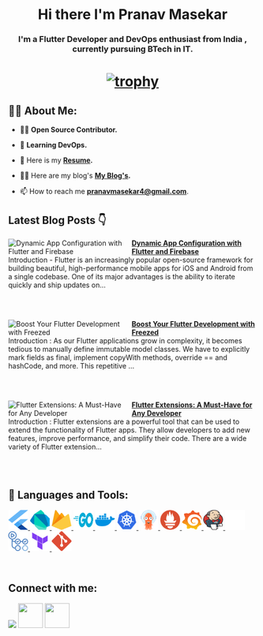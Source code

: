 <!-- <a href="#"><img width="100%" height="auto" src="https://i.imgur.com/iXuL1HG.png" height="175px"/></a> -->

<h1 align="center">Hi there I'm Pranav Masekar</h1>
<h3 align="center">I'm a Flutter Developer and DevOps enthusiast from India , currently pursuing BTech in IT. </h3>

<h1 align ="center">

 [![trophy](https://github-profile-trophy.vercel.app/?username=PranavMasekar&theme=onedark&column=-1)](https://github.com/ryo-ma/github-profile-trophy)
 
</h1>

## 🙋‍♂️ About Me:

- 👨‍💻  **Open Source Contributor.**

- 🌱 **Learning DevOps.**

- 👯 Here is my **[Resume](https://drive.google.com/file/d/1KluEVWQfiwMZwlez7qWwJj89tGG1N8ur/view?usp=sharing).**

- 👨‍💻 Here are my blog's **[My Blog's](https://sungod.hashnode.dev/).**

- 📫 How to reach me **pranavmasekar4@gmail.com**.

## Latest Blog Posts 👇
<!-- HASHNODE_BLOG:START -->
<p align="left">
<a href="https://sungod.hashnode.dev//remote-config" title="Dynamic App Configuration with Flutter and Firebase"><img src="https://cdn.hashnode.com/res/hashnode/image/upload/v1690649052023/f227c390-5485-499b-bfbc-edc60977ef9d.png" alt="Dynamic App Configuration with Flutter and Firebase" width="250px" align="left" /></a>
<a href="https://sungod.hashnode.dev//remote-config" title="Dynamic App Configuration with Flutter and Firebase"><strong>Dynamic App Configuration with Flutter and Firebase</strong></a>
<br/> Introduction -
Flutter is an increasingly popular open-source framework for building beautiful, high-performance mobile apps for iOS and Android from a single codebase. One of its major advantages is the ability to iterate quickly and ship updates on... </p> <br/> <br/>
<p align="left">
<a href="https://sungod.hashnode.dev//freezed" title="Boost Your Flutter Development with Freezed"><img src="https://cdn.hashnode.com/res/hashnode/image/upload/v1690015770563/c1497247-a606-4f38-b20f-2e7ee570d7b2.png" alt="Boost Your Flutter Development with Freezed" width="250px" align="left" /></a>
<a href="https://sungod.hashnode.dev//freezed" title="Boost Your Flutter Development with Freezed"><strong>Boost Your Flutter Development with Freezed</strong></a>
<br/> Introduction :
As our Flutter applications grow in complexity, it becomes tedious to manually define immutable model classes. We have to explicitly mark fields as final, implement copyWith methods, override == and hashCode, and more. This repetitive ... </p> <br/> <br/>
<p align="left">
<a href="https://sungod.hashnode.dev//flutter-extensions" title="Flutter Extensions: A Must-Have for Any Developer"><img src="https://cdn.hashnode.com/res/hashnode/image/upload/v1689435426418/ba5b2a70-5d03-4bec-81d0-e67cf53e7444.png" alt="Flutter Extensions: A Must-Have for Any Developer" width="250px" align="left" /></a>
<a href="https://sungod.hashnode.dev//flutter-extensions" title="Flutter Extensions: A Must-Have for Any Developer"><strong>Flutter Extensions: A Must-Have for Any Developer</strong></a>
<br/> Introduction :
Flutter extensions are a powerful tool that can be used to extend the functionality of Flutter apps. They allow developers to add new features, improve performance, and simplify their code. There are a wide variety of Flutter extension... </p> <br/> <br/>
<!-- HASHNODE_BLOG:END -->

## 🚀 Languages and Tools:

<p align="left"> 
    <a href="https://flutter.dev/" target="_blank"> <img src="images/flutter.svg" height="40" width = "40"/> </a>
    <a href="https://dart.dev/" target="_blank"> <img src="images/dart.svg" height="40" width = "40"/> </a> 
    </a>  
    <a href="https://firebase.google.com/" target="_blank"> <img src="images/firebase.svg" height="40" width = "40"/> </a>  
    <a href="https://go.dev/" target="_blank"> <img src="images/golang.svg" height="40" width = "40"/>
    <a href="https://hub.docker.com/u/pranav18vk" target="_blank"> <img src="images/docker.svg" height="40" width = "40"/>
    <a href="https://kubernetes.io/" target="_blank"> <img src="images/kubernets.svg" height="40" width = "40"/>
    <a href="https://argo-cd.readthedocs.io/en/stable/" target="_blank"> <img src="images/argocd.svg" height="40" width = "40"/>
    <a href="https://prometheus.io/" target="_blank"> <img src="images/prometheus.svg" height="40" width = "40"/>
    <a href="https://grafana.com/" target="_blank"> <img src="images/grafana.svg" height="40" width = "40"/>
    <a href="https://www.jenkins.io/" target="_blank"> <img src="images/jenkins.svg" height="40" width = "40"/>
    <a href="https://circleci.com/" target="_blank"> <img src="images/circleci.png" height="40" width = "40"/>
    <a href="https://docs.github.com/en/actions/learn-github-actions/understanding-github-actions" target="_blank"> <img src="images/actions.png" height="40" width = "40"/>
    <a href="https://www.terraform.io/" target="_blank"> <img src="images/terraform.svg" height="40" width = "40"/>
    <a href="https://git-scm.com/" target="_blank"> <img src="images/git.svg" height="40" width = "40"/> </a>
</p>

<br/>

## Connect with me:
<p align="left">

<a href = "https://www.linkedin.com/in/pranav-masekar-556534214/"><img src="https://img.icons8.com/fluent/48/000000/linkedin.png"/></a>
<a href = "https://twitter.com/Pranav18vk"><img src="https://cdn.worldvectorlogo.com/logos/twitter-6.svg" height="50" width = "50"/></a>
<a href = "https://sungod.hashnode.dev/"><img src="https://img.icons8.com/?size=512&id=HnB8zGOh5xgd&format=png" height="50" width = "50"/></a>

</p>

